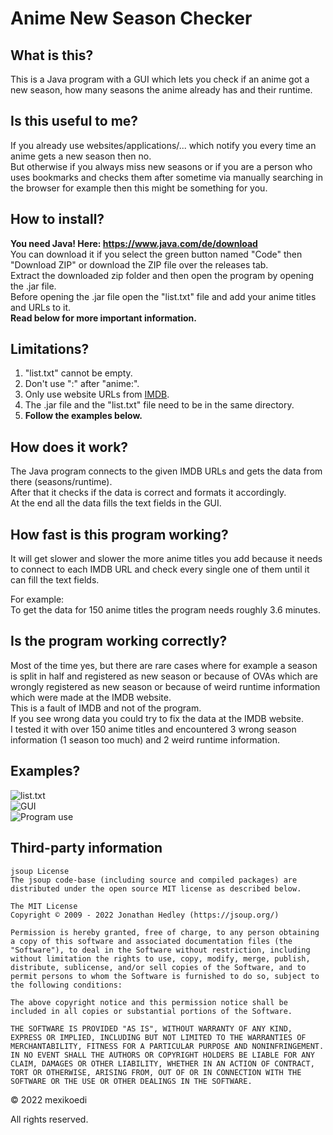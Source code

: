# Anime New Season Checker

## What is this?
This is a Java program with a GUI which lets you check if an anime got a new season, how many seasons the anime already has and their runtime.

## Is this useful to me?
If you already use websites/applications/... which notify you every time an anime gets a new season then no. <br>
But otherwise if you always miss new seasons or if you are a person who uses bookmarks and checks them after sometime via manually searching in the browser for example then this might be something for you.

## How to install?
**You need Java! Here: https://www.java.com/de/download** <br>
You can download it if you select the green button named "Code" then "Download ZIP" or download the ZIP file over the releases tab. <br>
Extract the downloaded zip folder and then open the program by opening the .jar file. <br>
Before opening the .jar file open the "list.txt" file and add your anime titles and URLs to it. <br>
**Read below for more important information.**

## Limitations?
1) "list.txt" cannot be empty. <br>
2) Don't use ":" after "anime:". <br>
3) Only use website URLs from [IMDB](https://www.imdb.com). <br>
4) The .jar file and the "list.txt" file need to be in the same directory. <br>
5) **Follow the examples below.**

## How does it work?
The Java program connects to the given IMDB URLs and gets the data from there (seasons/runtime). <br> 
After that it checks if the data is correct and formats it accordingly. <br>
At the end all the data fills the text fields in the GUI.

## How fast is this program working?
It will get slower and slower the more anime titles you add because it needs to connect to each IMDB URL and check every single one of them until it can fill the text fields.

For example: <br>
To get the data for 150 anime titles the program needs roughly 3.6 minutes.

## Is the program working correctly?
Most of the time yes, but there are rare cases where for example a season is split in half and registered as new season or because of OVAs which are wrongly registered as new season or because of weird runtime information which were made at the IMDB website. <br>
This is a fault of IMDB and not of the program. <br>
If you see wrong data you could try to fix the data at the IMDB website. <br>
I tested it with over 150 anime titles and encountered 3 wrong season information (1 season too much) and 2 weird runtime information.

## Examples?
![list.txt](https://i.ibb.co/mDnLMdd/example1.png "list.txt") <br>
![GUI](https://i.ibb.co/R3qWfzN/example2.png "GUI") <br>
![Program use](https://i.ibb.co/12BkZJh/example3.png "Program use")

## Third-party information
```
jsoup License
The jsoup code-base (including source and compiled packages) are distributed under the open source MIT license as described below.

The MIT License
Copyright © 2009 - 2022 Jonathan Hedley (https://jsoup.org/)

Permission is hereby granted, free of charge, to any person obtaining a copy of this software and associated documentation files (the "Software"), to deal in the Software without restriction, including without limitation the rights to use, copy, modify, merge, publish, distribute, sublicense, and/or sell copies of the Software, and to permit persons to whom the Software is furnished to do so, subject to the following conditions:

The above copyright notice and this permission notice shall be included in all copies or substantial portions of the Software.

THE SOFTWARE IS PROVIDED "AS IS", WITHOUT WARRANTY OF ANY KIND, EXPRESS OR IMPLIED, INCLUDING BUT NOT LIMITED TO THE WARRANTIES OF MERCHANTABILITY, FITNESS FOR A PARTICULAR PURPOSE AND NONINFRINGEMENT. IN NO EVENT SHALL THE AUTHORS OR COPYRIGHT HOLDERS BE LIABLE FOR ANY CLAIM, DAMAGES OR OTHER LIABILITY, WHETHER IN AN ACTION OF CONTRACT, TORT OR OTHERWISE, ARISING FROM, OUT OF OR IN CONNECTION WITH THE SOFTWARE OR THE USE OR OTHER DEALINGS IN THE SOFTWARE.
```

© 2022 mexikoedi 

All rights reserved.
